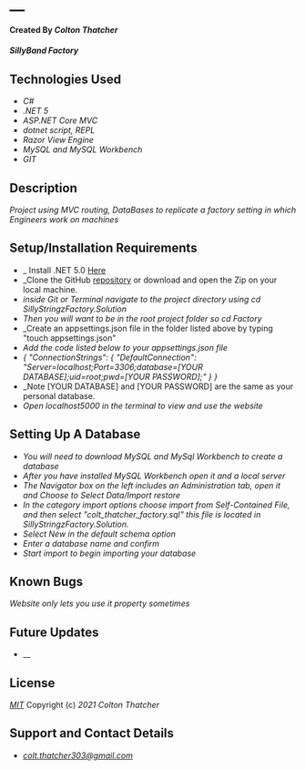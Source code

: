 # __

#### Created By _**Colton Thatcher**_

#### _SillyBand Factory_

## Technologies Used


* _C#_
* _.NET 5_
* _ASP.NET Core MVC_
* _dotnet script, REPL_
* _Razor View Engine_
* _MySQL and MySQL Workbench_
* _GIT_


## Description

_Project using MVC routing, DataBases to replicate a factory setting in which Engineers work on machines_

## Setup/Installation Requirements
* _ Install .NET 5.0 [Here](https://dotnet.microsoft.com/en-us/download/dotnet/5.0)
* _Clone the GitHub [repository]() or download and open the Zip on your local machine.
* _inside Git or Terminal navigate to the project directory using cd SillyStringzFactory.Solution_
* _Then you will want to be in the root project folder so cd Factory_
* _Create an appsettings.json file in the folder listed above by typing "touch appsettings.json"
* _Add the code listed below to your appsettings.json file_
* _{
"ConnectionStrings": {
"DefaultConnection": "Server=localhost;Port=3306;database=[YOUR DATABASE];uid=root;pwd=[YOUR PASSWORD];"
}
}_
* _Note [YOUR DATABASE] and [YOUR PASSWORD] are the same as your personal database.
* _Open localhost5000 in the terminal to view and use the website_

## Setting Up A Database

* _You will need to download MySQL and MySql Workbench to create a database_
* _After you have installed MySQL Workbench open it and a local server_
* _The Navigator box on the left includes an Administration tab, open it and Choose to Select Data/Import restore_
* _In the category import options choose import from Self-Contained File, and then select "colt_thatcher_factory.sql" this file is located in SillyStringzFactory.Solution._
* _Select New in the default schema option_
* _Enter a database name and confirm_
* _Start import to begin importing your database_





## Known Bugs

_Website only lets you use it property sometimes_

## Future Updates

* __

## License

_[MIT](https://opensource.org/licenses/MIT)_
Copyright (c) _2021_ _Colton Thatcher_

## Support and Contact Details
* _[colt.thatcher303@gmail.com](colt.thatcher303@gmail.com)_